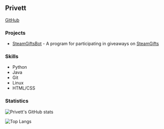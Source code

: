 ## Privett

[GitHub](https://github.com/Privett)

### Projects
- [SteamGiftsBot](https://github.com/Privett/steamgifts-bot) - A program for participating in giveaways on [SteamGifts](https://www.steamgifts.com/)

### Skills
- Python
- Java
- Git
- Linux
- HTML/CSS

### Statistics
![Privett's GitHub stats](https://github-readme-stats.vercel.app/api?username=Privett&show_icons=true&hide_border=true)

![Top Langs](https://github-readme-stats.vercel.app/api/top-langs/?username=Privett&layout=compact&hide_border=true)

